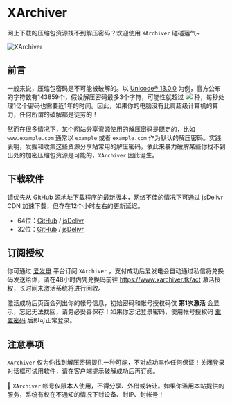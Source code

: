 # XArchiver

网上下载的压缩包资源找不到解压密码？欢迎使用 `XArchiver` 碰碰运气~

![XArchiver](https://cdn.jsdelivr.net/gh/vscodev/XArchiver/XArchiver.png)

## 前言

一般来说，压缩包密码是不可能被破解的。以 [Unicode® 13.0.0](https://www.unicode.org/versions/Unicode13.0.0/) 为例，官方公布的字符数有143859个，假设解压密码最多3个字符，可能性就超过 <img src="https://render.githubusercontent.com/render/math?math={143859^3>2.97\times10^15}" /> 种，每秒处理1亿个密码也需要近1年的时间。因此，如果你的电脑没有比肩超级计算机的算力，任何所谓的破解都是徒劳的！

然而在很多情况下，某个网站分享资源使用的解压密码是既定的，比如 `www.example.com`  通常以 `example` 或者 `example.com` 作为默认的解压密码。实践表明，发掘和收集这些资源分享站常用的解压密码，依此来暴力破解某些你找不到出处的加密压缩包资源是可能的，`XArchiver` 因此诞生。

## 下载软件

请优先从 GitHub 源地址下载程序的最新版本，网络不佳的情况下可通过 jsDelivr CDN 加速下载，但存在12个小时左右的更新延迟。

- 64位：[GitHub](https://raw.githubusercontent.com/vscodev/XArchiver/main/XArchiver-windows-64.zip) / [jsDelivr](https://cdn.jsdelivr.net/gh/vscodev/XArchiver/XArchiver-windows-64.zip)
- 32位：[GitHub](https://raw.githubusercontent.com/vscodev/XArchiver/main/XArchiver-windows-32.zip) / [jsDelivr](https://cdn.jsdelivr.net/gh/vscodev/XArchiver/XArchiver-windows-32.zip)

## 订阅授权

你可通过 [爱发电](https://www.afdian.net/@vscodev) 平台订阅 `XArchiver` ，支付成功后爱发电会自动通过私信将兑换码发送给你，请在48小时内凭兑换码前往 https://www.xarchiver.tk/act 激活授权，长时间未激活系统将进行回收。

激活成功后页面会列出你的帐号信息，初始密码和帐号授权码仅 **第1次激活** 会显示，忘记无法找回，请务必妥善保存！如果你忘记登录密码，使用帐号授权码 [重置密码](https://www.xarchiver.tk/user_auth?tab=reset_password) 后即可正常登录。

## 注意事项

`XArchiver` 仅为你找到解压密码提供一种可能，不对成功率作任何保证！关闭登录对话框可试用软件，请在客户端提示破解成功后再订阅。

:no_entry_sign: `XArchiver` 帐号仅限本人使用，不得分享、外借或转让。如果你滥用本站提供的服务，系统有权在不通知的情况下封设备、封IP、封帐号！
